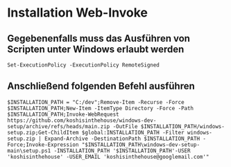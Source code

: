 # Installation Web-Invoke
## Gegebenenfalls muss das Ausführen von Scripten unter Windows erlaubt werden
    Set-ExecutionPolicy -ExecutionPolicy RemoteSigned
## Anschließend folgenden Befehl ausführen
    $INSTALLATION_PATH = "C:/dev";Remove-Item -Recurse -Force $INSTALLATION_PATH;New-Item -ItemType Directory -Force -Path $INSTALLATION_PATH;Invoke-WebRequest https://github.com/koshisinthehouse/windows-dev-setup/archive/refs/heads/main.zip -OutFile $INSTALLATION_PATH/windows-setup.zip;Get-ChildItem $global:INSTALLATION_PATH -Filter windows-setup.zip | Expand-Archive -DestinationPath $INSTALLATION_PATH -Force;Invoke-Expression "$INSTALLATION_PATH\windows-dev-setup-main\setup.ps1 -INSTALLATION_PATH '$INSTALLATION_PATH'-USER 'koshisinthehouse' -USER_EMAIL 'koshisinthehouse@googlemail.com'"
